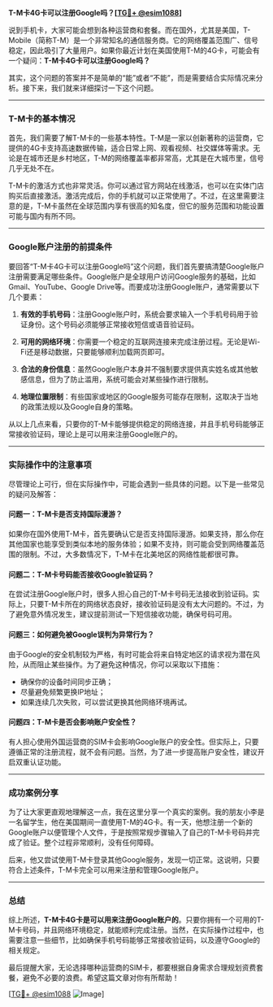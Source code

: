 **T-M卡4G卡可以注册Google吗？[[TG💪+ @esim1088](https://t.me/s/esim1088)]**

说到手机卡，大家可能会想到各种运营商和套餐。而在国外，尤其是美国，T-Mobile（简称T-M）是一个非常知名的通信服务商。它的网络覆盖范围广、信号稳定，因此吸引了大量用户。如果你最近计划在美国使用T-M的4G卡，可能会有一个疑问：**T-M卡4G卡可以注册Google吗？**

其实，这个问题的答案并不是简单的“能”或者“不能”，而是需要结合实际情况来分析。接下来，我们就来详细探讨一下这个问题。

---

### T-M卡的基本情况

首先，我们需要了解T-M卡的一些基本特性。T-M是一家以创新著称的运营商，它提供的4G卡支持高速数据传输，适合日常上网、观看视频、社交媒体等需求。无论是在城市还是乡村地区，T-M的网络覆盖率都非常高，尤其是在大城市里，信号几乎无处不在。

T-M卡的激活方式也非常灵活。你可以通过官方网站在线激活，也可以在实体门店购买后直接激活。激活完成后，你的手机就可以正常使用了。不过，在这里需要注意的是，T-M卡虽然在全球范围内享有很高的知名度，但它的服务范围和功能设置可能与国内有所不同。

---

### Google账户注册的前提条件

要回答“T-M卡4G卡可以注册Google吗”这个问题，我们首先要搞清楚Google账户注册需要满足哪些条件。Google账户是全球用户访问Google服务的基础，比如Gmail、YouTube、Google Drive等。而要成功注册Google账户，通常需要以下几个要素：

1. **有效的手机号码**：注册Google账户时，系统会要求输入一个手机号码用于验证身份。这个号码必须能够正常接收短信或语音验证码。
   
2. **可用的网络环境**：你需要一个稳定的互联网连接来完成注册过程。无论是Wi-Fi还是移动数据，只要能够顺利加载网页即可。

3. **合法的身份信息**：虽然Google账户本身并不强制要求提供真实姓名或其他敏感信息，但为了防止滥用，系统可能会对某些操作进行限制。

4. **地理位置限制**：有些国家或地区的Google服务可能存在限制，这取决于当地的政策法规以及Google自身的策略。

从以上几点来看，只要你的T-M卡能够提供稳定的网络连接，并且手机号码能够正常接收验证码，理论上是可以用来注册Google账户的。

---

### 实际操作中的注意事项

尽管理论上可行，但在实际操作中，可能会遇到一些具体的问题。以下是一些常见的疑问及解答：

#### 问题一：T-M卡是否支持国际漫游？

如果你在国外使用T-M卡，首先要确认它是否支持国际漫游。如果支持，那么你在其他国家也能享受到类似本地的服务体验；如果不支持，则可能会受到网络覆盖范围的限制。不过，大多数情况下，T-M卡在北美地区的网络性能都很可靠。

#### 问题二：T-M卡号码能否接收Google验证码？

在尝试注册Google账户时，很多人担心自己的T-M卡号码无法接收到验证码。实际上，只要T-M卡所在的网络状态良好，接收验证码是没有太大问题的。不过，为了避免意外情况发生，建议提前测试一下短信接收功能，确保号码可用。

#### 问题三：如何避免被Google误判为异常行为？

由于Google的安全机制较为严格，有时可能会将来自特定地区的请求视为潜在风险，从而阻止某些操作。为了避免这种情况，你可以采取以下措施：

- 确保你的设备时间同步正确；
- 尽量避免频繁更换IP地址；
- 如果连续几次失败，可以尝试更换其他网络环境再试。

#### 问题四：T-M卡是否会影响账户安全性？

有人担心使用外国运营商的SIM卡会影响Google账户的安全性。但实际上，只要遵循正常的注册流程，就不会有问题。当然，为了进一步提高账户安全性，建议开启双重认证功能。

---

### 成功案例分享

为了让大家更直观地理解这一点，我在这里分享一个真实的案例。我的朋友小李是一名留学生，他在美国期间一直使用T-M的4G卡。有一天，他想注册一个新的Google账户以便管理个人文件，于是按照常规步骤输入了自己的T-M卡号码并完成了验证。整个过程非常顺利，没有任何障碍。

后来，他又尝试使用T-M卡登录其他Google服务，发现一切正常。这说明，只要符合上述条件，T-M卡完全可以用来注册和管理Google账户。

---

### 总结

综上所述，**T-M卡4G卡是可以用来注册Google账户的**。只要你拥有一个可用的T-M卡号码，并且网络环境稳定，就能顺利完成注册。当然，在实际操作过程中，也需要注意一些细节，比如确保手机号码能够正常接收验证码，以及遵守Google的相关规定。

最后提醒大家，无论选择哪种运营商的SIM卡，都要根据自身需求合理规划资费套餐，避免不必要的浪费。希望这篇文章对你有所帮助！

[[TG💪+ @esim1088](https://t.me/s/esim1088) ![Image](https://i.postimg.cc/4NQfJmqS/Snipaste-2025-05-13-00-14-12.png)]